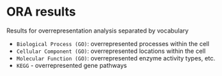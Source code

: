 # ORA results

Results for overrepresentation analysis separated by vocabulary

* `Biological Process (GO)`: overrepresented processes within the cell
* `Cellular Component (GO)`: overrepresented locations within the cell
* `Molecular Function (GO)`: overrepresented enzyme activity types, etc.
* `KEGG` - overrepresented gene pathways